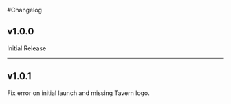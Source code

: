 #Changelog
## v1.0.0
Initial Release
___ 

## v1.0.1
Fix error on initial launch and missing Tavern logo.